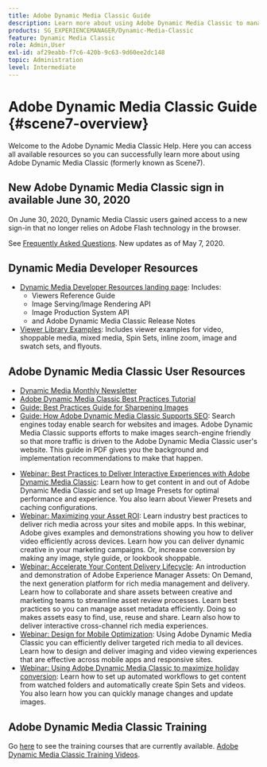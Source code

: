 ```yaml
---
title: Adobe Dynamic Media Classic Guide
description: Learn more about using Adobe Dynamic Media Classic to manage your video, flyouts, and more, with AEM Cloud Services docs.
products: SG_EXPERIENCEMANAGER/Dynamic-Media-Classic
feature: Dynamic Media Classic
role: Admin,User
exl-id: af29eabb-f7c6-420b-9c63-9d60ee2dc148
topic: Administration
level: Intermediate
---
```

# Adobe Dynamic Media Classic Guide {#scene7-overview}

Welcome to the Adobe Dynamic Media Classic Help. Here you can access all available resources so you can successfully learn more about using Adobe Dynamic Media Classic (formerly known as Scene7).

## New Adobe Dynamic Media Classic sign in available June 30, 2020

On June 30, 2020, Dynamic Media Classic users gained access to a new sign-in that no longer relies on Adobe Flash technology in the browser.

See [Frequently Asked Questions](new-ui-2020.md). New updates as of May 7, 2020.

## Dynamic Media Developer Resources

* [Dynamic Media Developer Resources landing page](https://experienceleague.adobe.com/en/docs/dynamic-media-developer-resources): Includes:
  * Viewers Reference Guide
  * Image Serving/Image Rendering API
  * Image Production System API
  * and Adobe Dynamic Media Classic Release Notes
* [Viewer Library Examples](https://landing.adobe.com/en/na/dynamic-media/ctir-2755/live-demos.html): Includes viewer examples for video, shoppable media, mixed media, Spin Sets, inline zoom, image and swatch sets, and flyouts.

## Adobe Dynamic Media Classic User Resources

* [Dynamic Media Monthly Newsletter](dynamic-media-newsletter.md)
* [Adobe Dynamic Media Classic Best Practices Tutorial](https://experienceleague.adobe.com/en/docs/experience-manager-learn/dynamic-media-classic-tutorial/overview)
* [Guide: Best Practices Guide for Sharpening Images](/help/using/assets/s7_sharpening_images.pdf)
* [Guide: How Adobe Dynamic Media Classic Supports SEO](/help/using/assets/s7_seo.pdf): Search engines today enable search for websites and images. Adobe Dynamic Media Classic supports efforts to make images search-engine friendly so that more traffic is driven to the Adobe Dynamic Media Classic user's website. This guide in PDF gives you the background and implementation recommendations to make that happen.
<!-- * [Webinar: Best Practices for Responsive Design](http://offers.adobe.com/en/na/marketing/landings/_40458_responsive_design_live_on_demand_webinar.html): Learn practical tips on how to improve your mobile strategy. See real-world examples of responsive design in action. Create one primary asset that works across multiple devices and increase mobile performance by dynamically changing the resolution of images or the orientation of images for portrait or landscape displays. Learn how to also dynamically crop, scale, or resize images. -->
* [Webinar: Best Practices to Deliver Interactive Experiences with Adobe Dynamic Media Classic](https://seminars.adobeconnect.com/p7wb8ej3u6d/): Learn how to get content in and out of Adobe Dynamic Media Classic and set up Image Presets for optimal performance and experience. You also learn about Viewer Presets and caching configurations.
* [Webinar: Maximizing your Asset ROI](https://adobecustomersuccess.adobeconnect.com/p5ar3hfrrec/?launcher=false&fcsContent=true&pbMode=normal&proto=true): Learn industry best practices to deliver rich media across your sites and mobile apps. In this webinar, Adobe gives examples and demonstrations showing you how to deliver video efficiently across devices. Learn how you can deliver dynamic creative in your marketing campaigns. Or, increase conversion by making any image, style guide, or lookbook shoppable.
* [Webinar: Accelerate Your Content Delivery Lifecycle](https://adobecustomersuccess.adobeconnect.com/p88ducm9pqv/): An introduction and demonstration of Adobe Experience Manager Assets: On Demand, the next generation platform for rich media management and delivery. Learn how to collaborate and share assets between creative and marketing teams to streamline asset review processes. Learn best practices so you can manage asset metadata efficiently. Doing so makes assets easy to find, use, reuse and share. Learn also how to deliver interactive cross-channel rich media experiences.
* [Webinar: Design for Mobile Optimization](https://adobecustomersuccess.adobeconnect.com/p6oqd3wydif/?launcher=false&fcsContent=true&pbMode=normal&proto=true): Using Adobe Dynamic Media Classic you can efficiently deliver targeted rich media to all devices. Learn how to design and deliver imaging and video viewing experiences that are effective across mobile apps and responsive sites.
* [Webinar: Using Adobe Dynamic Media Classic to maximize holiday conversion](https://adobecustomersuccess.adobeconnect.com/p32n1yr85c9/?proto=true): Learn how to set up automated workflows to get content from watched folders and automatically create Spin Sets and videos. You also learn how you can quickly manage changes and update images.

## Adobe Dynamic Media Classic Training

Go [here](https://learning.adobe.com/catalog.html#product=adobe-scene7) to see the training courses that are currently available.
[Adobe Dynamic Media Classic Training Videos](/help/using/training-videos.md).
